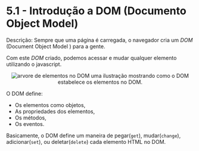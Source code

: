 # 5.1 - Introdução a DOM (Documento Object Model)

Descrição: Sempre que uma página é carregada, o navegador cria um *DOM* (Document Object Model ) para a gente.

Com este *DOM* criado, podemos acessar e mudar qualquer elemento utilizando o javascript.

<p align="center">
    <img src="https://www.w3schools.com/js/pic_htmltree.gif" alt="arvore de elementos no DOM">
    uma ilustração mostrando como o DOM estabelece os elementos no DOM.
</p>

O DOM define:
- Os elementos como objetos,
- As propriedades dos elementos,
- Os métodos,
- Os eventos.

Basicamente, o DOM define um maneira de pegar(`get`), mudar(`change`), adicionar(`set`), ou deletar(`delete`) cada elemento HTML no DOM.
